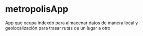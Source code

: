 metropolisApp
=============

App que ocupa indexdb para almacenar datos de manera local y geolocalización para trasar rutas de un lugar a otro
